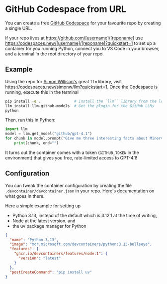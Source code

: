 # GitHub Codespace from URL

You can create a free [GitHub Codespace](https://github.com/features/codespaces) for your favourite repo by creating a single URL.

If your repo lives at https://github.com/[username]/[reponame] use https://codespaces.new/[username]/[reponame]?quickstart=1 to set up a container for you running Python, connect you to VS Code in your browser, and a terminal in the root directory of your repo.

## Example

Using the repo for [Simon Willison's](https://simonwillison.net/) great `llm` library, visit https://codespaces.new/simonw/llm?quickstart=1. Once the Codespace is running, execute this in the terminal

```bash
pip install -e .               # Install the `llm`` library from the local repo
llm install llm-github-models  # Get the plugin for the GitHub LLMs
python
```

Then, run this in Python:

```python
import llm
model = llm.get_model("github/gpt-4.1")
for chunk in model.prompt("Give me three interesting facts about Minerva."):
    print(chunk, end="")
```

It turns out the container comes with a token (`GITHUB_TOKEN` in the environment) that gives you free, rate-limited access to GPT-4.1!

## Configuration

You can tweak the container configuration by creating the file `.devcontainer/devcontainer.json` in your repo. Here's documentation on what goes in there.

Here a simple example for setting up

* Python 3.13, instead of the default which is 3.12.1 at the time of writing,
* Node at the latest version, and
* the uv package manager for Python

```json
{
  "name": "Python 3.13",
  "image": "mcr.microsoft.com/devcontainers/python:3.13-bullseye",
  "features": {
    "ghcr.io/devcontainers/features/node:1": {
      "version": "latest"
    }
  },
  "postCreateCommand": "pip install uv"
}
```
